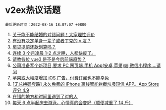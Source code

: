# v2ex热议话题

`最后更新时间：2022-08-16 18:07:07 +0800`

1. [关于能不能结婚的对错问题！大家理性评价](https://www.v2ex.com/t/873232)
1. [有没有决定单身一辈子或者丁克的 v 友？](https://www.v2ex.com/t/873126)
1. [房贷提前还款划算吗？](https://www.v2ex.com/t/873039)
1. [连续 3 个月凌晨 1-2 点才睡，人都快废了。](https://www.v2ex.com/t/873063)
1. [请教各位 vue3 是不是今后前端趋势？](https://www.v2ex.com/t/873134)
1. [公司准备写个新项目,要求 PC 网页端,手机 App(安卓,苹果)端,微信小程序....请问](https://www.v2ex.com/t/873104)
1. [苹果或大幅度增加 iOS 广告，付费订阅也不能幸免](https://www.v2ex.com/t/873067)
1. [[无兑换码套路] 永久免费的 iPhone 离线智能拦截垃圾短信 APP。App Store 评分 4.9](https://www.v2ex.com/t/873091)
1. [在错的地方和时间里遇到了对的人](https://www.v2ex.com/t/873205)
1. [每天 6 点半起床去游泳，心情真的会变好（顺便减重了 14 斤）](https://www.v2ex.com/t/873142)

